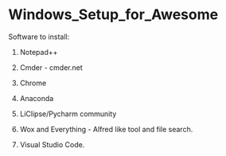 # Windows_Setup_for_Awesome

Software to install:

1. Notepad++

2. Cmder - cmder.net

3. Chrome

4. Anaconda

5. LiClipse/Pycharm community

6. Wox and Everything - Alfred like tool and file search.

7. Visual Studio Code.
